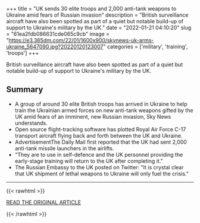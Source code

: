 +++
title = "UK sends 30 elite troops and 2,000 anti-tank weapons to Ukraine amid fears of Russian invasion"
description = "British surveillance aircraft have also been spotted as part of a quiet but notable build-up of support to Ukraine's military by the UK."
date = "2022-01-21 04:10:20"
slug = "61ea2fdb086631cde065c9cb"
image = "https://e3.365dm.com/22/01/1600x900/skynews-uk-arms-ukraine_5647090.jpg?20220120123007"
categories = ['military', 'training', 'troops']
+++

British surveillance aircraft have also been spotted as part of a quiet but notable build-up of support to Ukraine's military by the UK.

## Summary

- A group of around 30 elite British troops has arrived in Ukraine to help train the Ukrainian armed forces on new anti-tank weapons gifted by the UK amid fears of an imminent, new Russian invasion, Sky News understands.
- Open source flight-tracking software has plotted Royal Air Force C-17 transport aircraft flying back and forth between the UK and Ukraine.
- AdvertisementThe Daily Mail first reported that the UK had sent 2,000 anti-tank missile launchers in the airlifts.
- "They are to use in self-defence and the UK personnel providing the early-stage training will return to the UK after completing it."
- The Russian Embassy to the UK posted on Twitter: "It is crystal clear that UK shipment of lethal weapons to Ukraine will only fuel the crisis."

---

{{< rawhtml >}}
  <p class="article-category">
    <a target="_blank" href="https://news.sky.com/story/russia-invasion-fears-as-britain-sends-2-000-anti-tank-weapons-to-ukraine-12520950">READ THE ORIGINAL ARTICLE</a>
  </p>
{{< /rawhtml >}}
